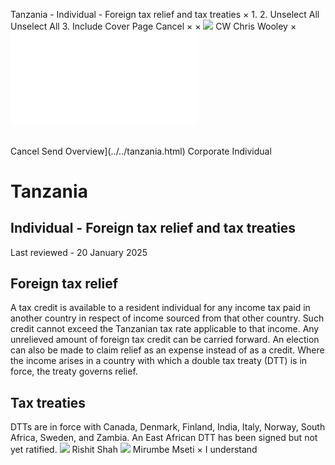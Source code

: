Tanzania - Individual - Foreign tax relief and tax treaties
×
1.
2.
Unselect All
Unselect All
3.
Include Cover Page
Cancel
×
×
![](../../-/media/world-wide-tax-summaries/attachments/global---chris-wooley.ashx%3Frev=ac5e5f3223b34096b1afc2a6009c7320&revision=ac5e5f32-23b3-4096-b1af-c2a6009c7320&hash=859B7ADC84DC2CBEC9760E9E6EE7DE6D0A8BFCDF)
CW
Chris Wooley
×
![](foreign-tax-relief-and-tax-treaties.html)
######
Cancel
Send
Overview](../../tanzania.html)
Corporate
Individual
# Tanzania
## Individual - Foreign tax relief and tax treaties
Last reviewed - 20 January 2025
## Foreign tax relief
A tax credit is available to a resident individual for any income tax paid in another country in respect of income sourced from that other country. Such credit cannot exceed the Tanzanian tax rate applicable to that income. Any unrelieved amount of foreign tax credit can be carried forward. An election can also be made to claim relief as an expense instead of as a credit.
Where the income arises in a country with which a double tax treaty (DTT) is in force, the treaty governs relief.
## Tax treaties
DTTs are in force with Canada, Denmark, Finland, India, Italy, Norway, South Africa, Sweden, and Zambia. An East African DTT has been signed but not yet ratified.
![](../../-/media/world-wide-tax-summaries/attachments/tanzania---rishit-shah.ashx%3Frev=a461f3da77544bc19ebd13d4a77bd1ad&revision=a461f3da-7754-4bc1-9ebd-13d4a77bd1ad&hash=1382D5458EC0FA6DA64ABCB6F281E5467491746E)
Rishit Shah
![](../../-/media/world-wide-tax-summaries/attachments/tanzania---mirumbe_mseti.ashx%3Frev=07a1187f85e24761a6bd23d4c8082504&revision=07a1187f-85e2-4761-a6bd-23d4c8082504&hash=D438C1A9ADD82C47613379E132854D1465809549)
Mirumbe Mseti
×
I understand